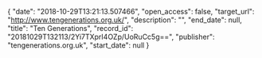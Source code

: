 {
  "date": "2018-10-29T13:21:13.507466", 
  "open_access": false, 
  "target_url": "http://www.tengenerations.org.uk/", 
  "description": "", 
  "end_date": null, 
  "title": "Ten Generations", 
  "record_id": "20181029T132113/2Yi7TXprI4OZp/UoRuCc5g==", 
  "publisher": "tengenerations.org.uk", 
  "start_date": null
}


